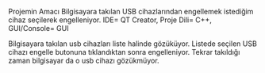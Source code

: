 Projemin Amacı
Bilgisayara takılan USB cihazlarından engellemek istediğim cihaz seçilerek engelleniyor.
IDE= QT Creator,
Proje Dili= C++,
GUI/Console= GUI

Bilgisayara takılan usb cihazları liste halinde gözüküyor. Listede seçilen USB cihazı engelle butonuna tıklandıktan sonra engelleniyor.
Tekrar takıldığı zaman bilgisayar da o usb cihazı gözükmüyor.
